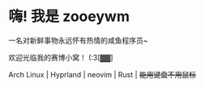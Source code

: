 <h1 class="animate text-3xl font-semibold text-black dark:text-white">
嗨! 我是 zooeywm
</h1>

<div style={small ? "font-size: 0.875rem" : ""}>
  <p>一名对新鲜事物永远怀有热情的咸鱼程序员~</p>
  <p>欢迎光临我的赛博小窝！ (:3[▓▓]</p>
  <p>Arch Linux | Hyprland | neovim | Rust | <s>能用键盘不用鼠标</s></p>
</div>
